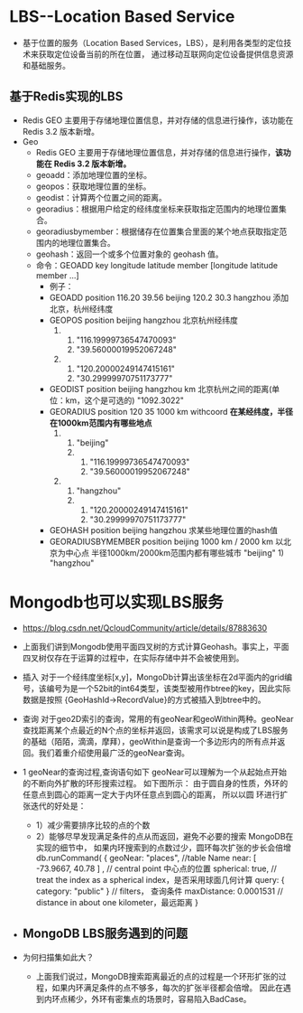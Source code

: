 # LBS--Location Based Service
- 基于位置的服务（Location Based Services，LBS），是利用各类型的定位技术来获取定位设备当前的所在位置，
通过移动互联网向定位设备提供信息资源和基础服务。

## 基于Redis实现的LBS
- Redis GEO 主要用于存储地理位置信息，并对存储的信息进行操作，该功能在 Redis 3.2 版本新增。
- Geo
    - Redis GEO 主要用于存储地理位置信息，并对存储的信息进行操作，**该功能在 Redis 3.2 版本新增。**
    - geoadd：添加地理位置的坐标。      
    - geopos：获取地理位置的坐标。
    - geodist：计算两个位置之间的距离。
    - georadius：根据用户给定的经纬度坐标来获取指定范围内的地理位置集合。
    - georadiusbymember：根据储存在位置集合里面的某个地点获取指定范围内的地理位置集合。
    - geohash：返回一个或多个位置对象的 geohash 值。
    - 命令：GEOADD key longitude latitude member [longitude latitude member ...]
       - 例子：
        - GEOADD position 116.20 39.56 beijing 120.2 30.3 hangzhou  添加北京，杭州经纬度
        - GEOPOS position beijing hangzhou  北京杭州经纬度
          1) 1) "116.19999736547470093"
             2) "39.56000019952067248"
          2) 1) "120.20000249147415161"
             2) "30.29999970751173777"
        - GEODIST position beijing hangzhou km   北京杭州之间的距离(单位：km，这个是可选的)
            "1092.3022"
        - GEORADIUS position 120 35 1000 km withcoord  **在某经纬度，半径在1000km范围内有哪些地点**
           1) 1) "beijing"
              2) 1) "116.19999736547470093"
                 2) "39.56000019952067248"
           2) 1) "hangzhou"
              2) 1) "120.20000249147415161"
                 2) "30.29999970751173777"
        - GEOHASH position beijing hangzhou  求某些地理位置的hash值
        - GEORADIUSBYMEMBER position beijing 1000 km / 2000 km  以北京为中心点 半径1000km/2000km范围内都有哪些城市
            "beijing"                                 1) "hangzhou"
            
            
            
# Mongodb也可以实现LBS服务

- https://blog.csdn.net/QcloudCommunity/article/details/87883630
- 上面我们讲到Mongodb使用平面四叉树的方式计算Geohash。事实上，平面四叉树仅存在于运算的过程中，在实际存储中并不会被使用到。
- 插入 对于一个经纬度坐标[x,y]，MongoDb计算出该坐标在2d平面内的grid编号，该编号为是一个52bit的int64类型，该类型被用作btree的key，因此实际数据是按照 {GeoHashId->RecordValue}的方式被插入到btree中的。
- 查询 对于geo2D索引的查询，常用的有geoNear和geoWithin两种。geoNear查找距离某个点最近的N个点的坐标并返回，该需求可以说是构成了LBS服务的基础（陌陌，滴滴，摩拜），geoWithin是查询一个多边形内的所有点并返回。我们着重介绍使用最广泛的geoNear查询。
- 1 geoNear的查询过程,查询语句如下
geoNear可以理解为一个从起始点开始的不断向外扩散的环形搜索过程。
如下图所示： 由于圆自身的性质，外环的任意点到圆心的距离一定大于内环任意点到圆心的距离，
所以以圆 环进行扩张迭代的好处是： 
    - 1）减少需要排序比较的点的个数 
    - 2）能够尽早发现满足条件的点从而返回，避免不必要的搜索 MongoDB在实现的细节中，
    如果内环搜索到的点数过少，圆环每次扩张的步长会倍增
db.runCommand(
{
geoNear: "places", //table Name
near: [ -73.9667, 40.78 ] , // central point 中心点的位置
spherical: true, // treat the index as a spherical index，是否采用球面几何计算
query: { category: "public" } // filters， 查询条件
maxDistance: 0.0001531 // distance in about one kilometer，最远距离
}

- MongoDB LBS服务遇到的问题
    - 
- 为何扫描集如此大？
    - 上面我们说过，MongoDB搜索距离最近的点的过程是一个环形扩张的过程，如果内环满足条件的点不够多，每次的扩张半径都会倍增。
    因此在遇到内环点稀少，外环有密集点的场景时，容易陷入BadCase。